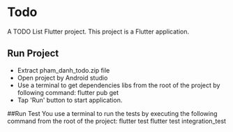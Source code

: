# Todo

A TODO List Flutter project.
This project is a Flutter application.

## Run Project
- Extract pham_danh_todo.zip file
- Open project by Android studio
- Use a terminal to get dependencies libs from the root of the project by following command:
	flutter pub get
- Tap 'Run' button to start application.

##Run Test
You use a terminal to run the tests by executing the following command from the root of the project:
	flutter test
	flutter test integration_test
